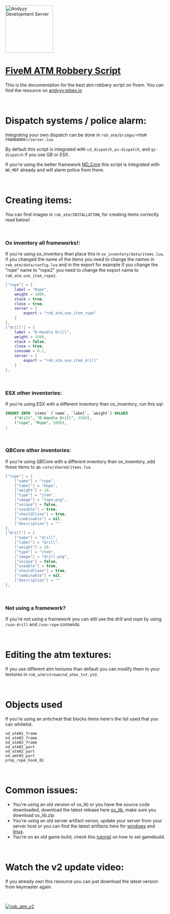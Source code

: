 <a href="https://discord.gg/Z9Mxu72zZ6" target="_blank">
    <img src="https://discordapp.com/api/guilds/857672921912836116/widget.png?style=banner3" alt="Andyyy Development Server" height="150px" />
</a>


# [FiveM ATM Robbery Script](https://andyyy.tebex.io)
This is the documentation for the best atm robbery script on fivem.
You can find the resource on [andyyy.tebex.io](https://andyyy.tebex.io)

<br>

# Dispatch systems / police alarm:
Integrating your own dispatch can be done in `rob_atm/bridge/<YOUR FRAMEWORK>/server.lua`

By default this script is integrated with `cd_dispatch`, `ps-dispatch`, and `qs-dispatch` if you use QB or ESX.

If you're using the better framework [ND_Core](https://ndcore.dev/) this script is integrated with `ND_MDT` already and will alarm police from there.

<br>

# Creating items:
You can find images in `rob_atm/INSTALLATION`, for creating items correctly read below!

<br>

### Ox inventory all frameworks!:
If you're using ox_inventory then place this in `ox_inventory/data/items.lua`, if you changed the name of the items you need to change the names in `rob_atm/data/config.lua` and in the export for example if you change the "rope" name to "rope2" you need to change the export name to `rob_atm.use_item_rope2`.
```lua
["rope"] = {
    label = "Rope",
    weight = 1000,
    stack = true,
    close = true,
    server = {
        export = "rob_atm.use_item_rope"
    }
},
["drill"] = {
    label = "D-Handle Drill",
    weight = 3500,
    stack = false,
    close = true,
    consume = 0.2,
    server = {
        export = "rob_atm.use_item_drill"
    }
},
```

<br>

### ESX other inventories:
If you're using ESX with a different inventory than ox_inventory, run this sql:
```sql
INSERT INTO `items` (`name`, `label`, `weight`) VALUES
	("drill", "D-Handle Drill", 3500),
	("rope", "Rope", 1000),
;
```

<br>

### QBCore other inventories:
If you're using QBCore with a different inventory than ox_inventory, add these items to `qb-core/shared/items.lua`
```lua
["rope"] = {
    ["name"] = "rope",
    ["label"] = "Rope",
    ["weight"] = 10,
    ["type"] = "item",
    ["image"] = "rope.png",
    ["unique"] = false,
    ["useable"] = true,
    ["shouldClose"] = true,
    ["combinable"] = nil,
    ["description"] = ""
},
["drill"] = {
    ["name"] = "drill",
    ["label"] = "Drill",
    ["weight"] = 10,
    ["type"] = "item",
    ["image"] = "drill.png",
    ["unique"] = false,
    ["useable"] = true,
    ["shouldClose"] = true,
    ["combinable"] = nil,
    ["description"] = ""
},
```

<br>

### Not using a framework?
If you're not using a framework you can still use the drill and rope by using `/use-drill` and `/use-rope` comands.

<br>

# Editing the atm textures:
If you use different atm textures than default you can modify them to your textures in `rob_atm/stream/nd_atms_txt.ytd`.

<br>

# Objects used
If you're using an anticheat that blocks items here's the list used that you can whitelist.
```
nd_atm01_frame
nd_atm02_frame
nd_atm03_frame
nd_atm01_part
nd_atm02_part
nd_amt03_part
prop_rope_hook_01
```

<br>

# Common issues:
* You're using an old version of ox_lib or you have the source code downloaded, download the latest release here [ox_lib](https://github.com/overextended/ox_lib/releases), make sure you download ox_lib.zip
* You're using an old server artifact verion, update your server from your server host or you can find the latest artifacts here for [windows](https://runtime.fivem.net/artifacts/fivem/build_server_windows/master/) and [linux](https://runtime.fivem.net/artifacts/fivem/build_proot_linux/master/).
* You're on an old game build, check this [tutorial](https://forum.cfx.re/t/tutorial-forcing-gamebuilds-on-fivem/4784977#p-5992800-gamebuild-versions-5) on how to set gamebuild.

<br>

# Watch the v2 update video:
If you already own this resource you can just download the latest version from keymaster again.

<br>

[![rob_atm_v2](https://github.com/Andyyy7666/andyyy.tebex.io/assets/86536434/bfd748f8-9fb4-4411-a7e2-9f39a1a6d04b)](https://youtu.be/gY6M71NSI5o)
